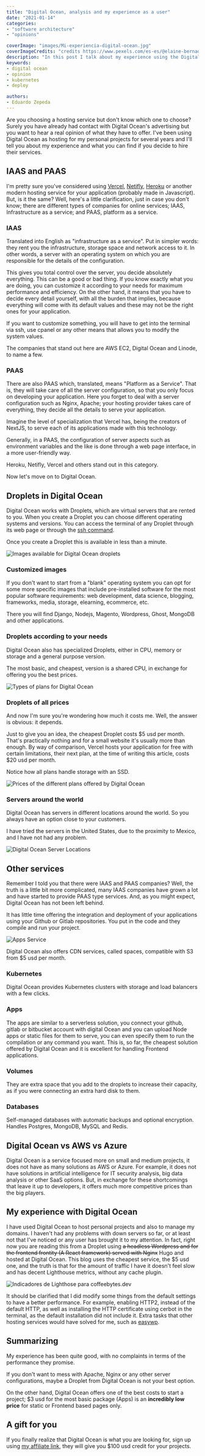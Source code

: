 ```yaml
---
title: "Digital Ocean, analysis and my experience as a user"
date: "2021-01-14"
categories:
- "software architecture"
- "opinions"

coverImage: "images/Mi-experiencia-digital-ocean.jpg"
coverImageCredits: "credits https://www.pexels.com/es-es/@elaine-bernadine-castro-1263177/"
description: "In this post I talk about my experience using the Digital Ocean platform, as well as the options it has to offer you as a developer."
keywords:
- digital ocean
- opinion
- kubernetes
- deploy

authors:
- Eduardo Zepeda
---
```


Are you choosing a hosting service but don't know which one to choose? Surely you have already had contact with Digital Ocean's advertising but you want to hear a real opinion of what they have to offer. I've been using Digital Ocean as hosting for my personal projects for several years and I'll tell you about my experience and what you can find if you decide to hire their services.

## IAAS and PAAS

I'm pretty sure you've considered using [Vercel](https://vercel.com), [Netifly](https://www.netlify.com/), [Heroku](https://www.heroku.com/) or another modern hosting service for your application (probably made in Javascript). But, is it the same? Well, here's a little clarification, just in case you don't know; there are different types of companies for online services; IAAS, Infrastructure as a service; and PAAS, platform as a service.

### IAAS

Translated into English as "infrastructure as a service". Put in simpler words: they rent you the infrastructure, storage space and network access to it. In other words, a server with an operating system on which you are responsible for the details of the configuration.

This gives you total control over the server, you decide absolutely everything. This can be a good or bad thing. If you know exactly what you are doing, you can customize it according to your needs for maximum performance and efficiency. On the other hand, it means that you have to decide every detail yourself, with all the burden that implies, because everything will come with its default values and these may not be the right ones for your application.

If you want to customize something, you will have to get into the terminal via ssh, use cpanel or any other means that allows you to modify the system values.

The companies that stand out here are AWS EC2, Digital Ocean and Linode, to name a few.

### PAAS

There are also PAAS which, translated, means "Platform as a Service". That is, they will take care of all the server configuration, so that you only focus on developing your application. Here you forget to deal with a server configuration such as Nginx, Apache; your hosting provider takes care of everything, they decide all the details to serve your application.

Imagine the level of specialization that Vercel has, being the creators of NextJS, to serve each of its applications made with this technology.

Generally, in a PAAS, the configuration of server aspects such as environment variables and the like is done through a web page interface, in a more user-friendly way.

Heroku, Netifly, Vercel and others stand out in this category.

Now let's move on to Digital Ocean.

## Droplets in Digital Ocean

Digital Ocean works with Droplets, which are virtual servers that are rented to you. When you create a Droplet you can choose different operating systems and versions. You can access the terminal of any Droplet through its web page or through the [ssh command](/blog/basic-linux-commands-you-should-know/).

Once you create a Droplet this is available in less than a minute.

![Images available for Digital Ocean droplets](images/Droplets-de-digital-ocean.png)

### Customized images

If you don't want to start from a "blank" operating system you can opt for some more specific images that include pre-installed software for the most popular software requirements: web development, data science, blogging, frameworks, media, storage, elearning, ecommerce, etc.

There you will find Django, Nodejs, Magento, Wordpress, Ghost, MongoDB and other applications.

### Droplets according to your needs

Digital Ocean also has specialized Droplets, either in CPU, memory or storage and a general purpose version.

The most basic, and cheapest, version is a shared CPU, in exchange for offering you the best prices.

![Types of plans for Digital Ocean](images/Droplets-purpose.png)

### Droplets of all prices

And now I'm sure you're wondering how much it costs me. Well, the answer is obvious: it depends.

Just to give you an idea, the cheapest Droplet costs $5 usd per month. That's practically nothing and for a small website it's usually more than enough. By way of comparison, Vercel hosts your application for free with certain limitations, their next plan, at the time of writing this article, costs $20 usd per month.

Notice how all plans handle storage with an SSD.

![Prices of the different plans offered by Digital Ocean](images/Prices-digital-ocean.gif)

### Servers around the world

Digital Ocean has servers in different locations around the world. So you always have an option close to your customers.

I have tried the servers in the United States, due to the proximity to Mexico, and I have not had any problem.

![Digital Ocean Server Locations](images/different-locations-droplets-digital-ocean.png)

## Other services

Remember I told you that there were IAAS and PAAS companies? Well, the truth is a little bit more complicated, many IAAS companies have grown a lot and have started to provide PAAS type services. And, as you might expect, Digital Ocean has not been left behind.

It has little time offering the integration and deployment of your applications using your Github or Gitlab repositories. You put in the code and they compile and run your project.

![Apps Service](images/Digital-Ocean-Apps.png)

Digital Ocean also offers CDN services, called spaces, compatible with S3 from $5 usd per month.

### Kubernetes

Digital Ocean provides Kubernetes clusters with storage and load balancers with a few clicks.

### Apps

The apps are similar to a serverless solution, you connect your github, gitlab or bitbucket account with digital Ocean and you can upload Node apps or static files for them to serve, you can even specify them to run the compilation or any command you want. This is, so far, the cheapest solution offered by Digital Ocean and it is excellent for handling Frontend applications.

### Volumes

They are extra space that you add to the droplets to increase their capacity, as if you were connecting an extra hard disk to them.

### Databases

Self-managed databases with automatic backups and optional encryption. Handles Postgres, MongoDB, MySQL and Redis.

## Digital Ocean vs AWS vs Azure

Digital Ocean is a service focused more on small and medium projects, it does not have as many solutions as AWS or Azure. For example, it does not have solutions in artificial intelligence for IT security analysis, big data analysis or other SaaS options. But, in exchange for these shortcomings that leave it up to developers, it offers much more competitive prices than the big players.

## My experience with Digital Ocean

I have used Digital Ocean to host personal projects and also to manage my domains. I haven't had any problems with down servers so far, or at least not that I've noticed or any user has brought it to my attention. In fact, right now you are reading this from a Droplet using ~~a headless Wordpress and for the frontend frontity (A React framework) served with Nginx~~ Hugo and hosted at Digital Ocean. This blog uses the cheapest service, the $5 usd one, and the truth is that for the amount of traffic I have it doesn't feel slow and has decent Lighthouse metrics, without any cache plugin.

![Indicadores de Lighthose para coffeebytes.dev](images/Coffeebytes-lighthose-indicadores.png)

It should be clarified that I did modify some things from the default settings to have a better performance. For example, enabling HTTP2, instead of the default HTTP, as well as installing the HTTP certificate using cerbot in the terminal, as the default installation did not include it. Extra tasks that other hosting services would have solved for me, such as [easywp](/blog/my-experience-using-easywp-and-namecheap/).

## Summarizing

My experience has been quite good, with no complaints in terms of the performance they promise.

If you don't want to mess with Apache, Nginx or any other server configurations, maybe a Droplet from Digital Ocean is not your best option.

On the other hand, Digital Ocean offers one of the best costs to start a project; $3 usd for the most basic package (Apps) is an **incredibly low price** for static or Frontend based pages only.

## A gift for you

If you finally realize that Digital Ocean is what you are looking for, sign up using [my affiliate link](https://m.do.co/c/a22240ebb8e7), they will give you $100 usd credit for your projects.